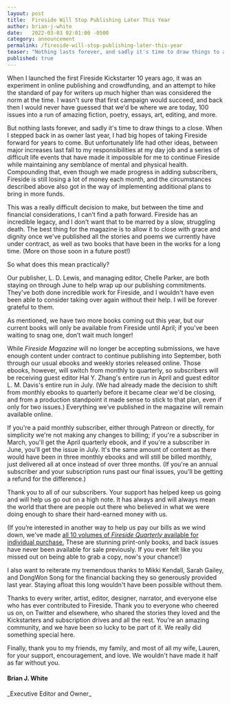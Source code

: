 ```yaml
---
layout: post
title:  Fireside Will Stop Publishing Later This Year
author: brian-j-white
date:   2022-03-03 02:01:00 -0500
category: announcement
permalink: /fireside-will-stop-publishing-later-this-year
teaser: "Nothing lasts forever, and sadly it's time to draw things to a close."
published: true
---
```

When I launched the first Fireside Kickstarter 10 years ago, it was an experiment in online publishing and crowdfunding, and an attempt to hike the standard of pay for writers up much higher than was considered the norm at the time. I wasn't sure that first campaign would succeed, and back then I would never have guessed that we'd be where we are today, 100 issues into a run of amazing fiction, poetry, essays, art, editing, and more.

But nothing lasts forever, and sadly it's time to draw things to a close. When I stepped back in as owner last year, I had big hopes of taking Fireside forward for years to come. But unfortunately life had other ideas, between major increases last fall to my responsibilities at my day job and a series of difficult life events that have made it impossible for me to continue Fireside while maintaining any semblance of mental and physical health. Compounding that, even though we made progress in adding subscribers, Fireside is still losing a lot of money each month, and the circumstances described above also got in the way of implementing additional plans to bring in more funds.

This was a really difficult decision to make, but between the time and financial considerations, I can’t find a path forward. Fireside has an incredible legacy, and I don't want that to be marred by a slow, struggling death. The best thing for the magazine is to allow it to close with grace and dignity once we've published all the stories and poems we currently have under contract, as well as two books that have been in the works for a long time. (More on those soon in a future post!)

So what does this mean practically?

Our publisher, L. D. Lewis, and managing editor, Chelle Parker, are both staying on through June to help wrap up our publishing commitments. They've both done incredible work for Fireside, and I wouldn't have even been able to consider taking over again without their help. I will be forever grateful to them.

As mentioned, we have two more books coming out this year, but our current books will only be available from Fireside until April; if you’ve been waiting to snag one, don’t wait much longer!

While _Fireside Magazine_ will no longer be accepting submissions, we have enough content under contract to continue publishing into September, both through our usual ebooks and weekly stories released online. Those ebooks, however, will switch from monthly to quarterly, so subscribers will be receiving guest editor Hal Y. Zhang's entire run in April and guest editor L. M. Davis's entire run in July. (We had already made the decision to shift from monthly ebooks to quarterly before it became clear we'd be closing, and from a production standpoint it made sense to stick to that plan, even if only for two issues.) Everything we’ve published in the magazine will remain available online.

If you're a paid monthly subscriber, either through Patreon or directly, for simplicity we're not making any changes to billing; if you're a subscriber in March, you'll get the April quarterly ebook, and if you're a subscriber in June, you'll get the issue in July. It's the same amount of content as there would have been in three monthly ebooks and will still be billed monthly, just delivered all at once instead of over three months. (If you're an annual subscriber and your subscription runs past our final issues, you'll be getting a refund for the difference.)

Thank you to all of our subscribers. Your support has helped keep us going and will help us go out on a high note. It has always and will always mean the world that there are people out there who believed in what we were doing enough to share their hard-earned money with us.

(If you’re interested in another way to help us pay our bills as we wind down, we've made [all 10 volumes of _Fireside Quarterly_ available for individual purchase.](https://store.firesidefiction.com/collections/fireside-quarterly-print-edition) These are stunning print-only books, and back issues have never been available for sale previously. If you ever felt like you missed out on being able to grab a copy, now's your chance!)

I also want to reiterate my tremendous thanks to Mikki Kendall, Sarah Gailey, and DongWon Song for the financial backing they so generously provided last year. Staying afloat this long wouldn't have been possible without them.

Thanks to every writer, artist, editor, designer, narrator, and everyone else who has ever contributed to Fireside. Thank you to everyone who cheered us on, on Twitter and elsewhere, who shared the stories they loved and the Kickstarters and subscription drives and all the rest. You're an amazing community, and we have been so lucky to be part of it. We really did something special here.

Finally, thank you to my friends, my family, and most of all my wife, Lauren, for your support, encouragement, and love. We wouldn't have made it half as far without you.

<h4>Brian J. White</h4>
_Executive Editor and Owner_
